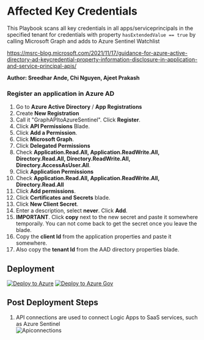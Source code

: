 # Affected Key Credentials
This Playbook scans all key credentials in all apps/serviceprincipals in the specified tenant for credentials with property `hasExtendedValue == true` by calling Microsoft Graph and adds to Azure Sentinel Watchlist  

https://msrc-blog.microsoft.com/2021/11/17/guidance-for-azure-active-directory-ad-keycredential-property-information-disclosure-in-application-and-service-principal-apis/

**Author: Sreedhar Ande, Chi Nguyen, Ajeet Prakash**

### Register an application in Azure AD 
1. Go to **Azure Active Directory** / **App Registrations**
2. Create **New Registration**    
3. Call it "GraphAPItoAzureSentinel".  Click **Register**.  
4. Click **API Permissions** Blade.  
5. Click **Add a Permission**.    
6. Click **Microsoft Graph**.  
7. Click **Delegated  Permissions**  
8. Check **Application.Read.All, Application.ReadWrite.All, Directory.Read.All, Directory.ReadWrite.All, Directory.AccessAsUser.All**.  
9. Click **Application  Permissions** 
10. Check **Application.Read.All, Application.ReadWrite.All, Directory.Read.All**  
11. Click **Add permissions**.    
12. Click **Certificates and Secrets** blade.
13. Click **New Client Secret**.
14. Enter a description, select **never**.  Click **Add**.  
15. **IMPORTANT**.  Click **copy** next to the new secret and paste it somewhere temporaily.  You can not come back to get the secret once you leave the blade.  
16. Copy the **client Id** from the application properties and paste it somewhere.  
17. Also copy the **tenant Id** from the AAD directory properties blade.  


## Deployment

[![Deploy to Azure](https://aka.ms/deploytoazurebutton)](https://portal.azure.com/#create/Microsoft.Template/uri/https%3A%2F%2Fraw.githubusercontent.com%2FAzure%2FAzure-Sentinel%2Fmaster%2FPlaybooks%2FAffected-Key-Credentials-CVE-2021-42306%2Fazuredeploy.json)
[![Deploy to Azure Gov](https://aka.ms/deploytoazuregovbutton)](https://portal.azure.us/#create/Microsoft.Template/uri/https%3A%2F%2Fraw.githubusercontent.com%2FAzure%2FAzure-Sentinel%2Fmaster%2FPlaybooks%2FAffected-Key-Credentials-CVE-2021-42306%2Fazuredeploy.json)

## Post Deployment Steps

1.	API connections are used to connect Logic Apps to SaaS services, such as Azure Sentinel  
    ![Apiconnections](./images/Apiconnections.png)
